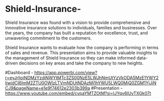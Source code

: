# Shield-Insurance-

Shield Insurance was found with a vision to provide comprehensive and innovative insurance solutions to individuals, families and businesses. Over the years, the company has built a reputation for excellence, trust, and unwavering commitment to the customers.

Shield Insurance wants to evaluate how the company is performing in terms of sales and revenue.
This presentation aims to provide valuable insights to the management of Shield Insurance so they can make informed data-driven decisions on key areas and take the company to new heights.

#Dashboard - https://app.powerbi.com/view?r=eyJrIjoiNDMzYzdiNWYtMTc3ZS00NzE5LWJhNmUtYzVkODA5MzE1YWY2IiwidCI6ImM2ZTU0OWIzLTVmNDUtNDAzMi1hYWU5LWQ0MjQ0ZGM1YjJjNCJ9&pageName=e1e9f74612e2303b399a
#Presentation - https://www.youtube.com/embed/cypaYMTZOtM?si=IJYqy6lUvTXGk07t

